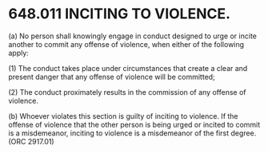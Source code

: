 648.011 INCITING TO VIOLENCE.
=============================

​(a) No person shall knowingly engage in conduct designed to urge or
incite another to commit any offense of violence, when either of the
following apply:

​(1) The conduct takes place under circumstances that create a clear and
present danger that any offense of violence will be committed;

​(2) The conduct proximately results in the commission of any offense of
violence.

​(b) Whoever violates this section is guilty of inciting to violence. If
the offense of violence that the other person is being urged or incited
to commit is a misdemeanor, inciting to violence is a misdemeanor of the
first degree. (ORC 2917.01)
